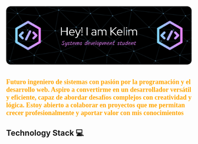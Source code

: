 
# <img src="bannerKelim.png" width="800"/> 

## <p style="color:orange;font-size:large; font-family: consolas">Futuro ingeniero de sistemas con pasión por la programación y el desarrollo web. Aspiro a convertirme en un desarrollador versátil y eficiente, capaz de abordar desafíos complejos con creatividad y lógica. Estoy abierto a colaborar en proyectos que me permitan crecer profesionalmente y aportar valor con mis conocimientos</p>

## Technology Stack 💻



<!-- ## Skills 🎯
- 🔭 I’m currently working on ...
- 🌱 I’m currently learning ...
- 👯 I’m looking to collaborate on ...
- 🤔 I’m looking for help with ...
- 💬 Ask me about ...
- 📫 How to reach me: ...
- 😄 Pronouns: ...
- ⚡ Fun fact: ... -->

